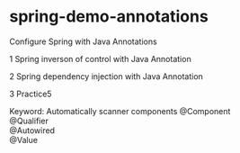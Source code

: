 # spring-demo-annotations
Configure Spring with Java Annotations

1 Spring inverson of control with Java Annotation

2 Spring dependency injection with Java Annotation

3 Practice5

Keyword: 
        Automatically scanner components
        @Component   
        @Qualifier    
        @Autowired    
        @Value    
